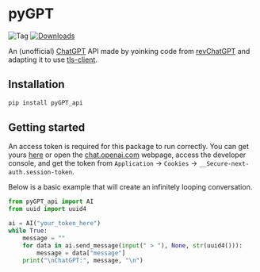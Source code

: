 # pyGPT
![Tag](https://img.shields.io/github/license/alfred-exe/pyGPT)
[![Downloads](https://static.pepy.tech/badge/pyGPT-api/month)](https://pepy.tech/project/pyGPT-api)

An (unofficial) [ChatGPT](https://chat.openai.com/) API made by yoinking code from [revChatGPT](https://github.com/acheong08/ChatGPT) and adapting it to use [tls-client](https://github.com/FlorianREGAZ/Python-Tls-Client).

## Installation
```bash
pip install pyGPT_api
```

## Getting started
An access token is required for this package to run correctly. You can get yours [here](https://chat.openai.com/api/auth/session) or open the [chat.openai.com](https://chat.openai.com) webpage, access the developer console, and get the token from `Application` -> `Cookies` -> `__Secure-next-auth.session-token`.

Below is a basic example that will create an infinitely looping conversation.
```py
from pyGPT_api import AI
from uuid import uuid4

ai = AI("your_token_here")
while True:
    message = ""
    for data in ai.send_message(input(" > "), None, str(uuid4())):
        message = data["message"]
    print("\nChatGPT:", message, "\n")
```
